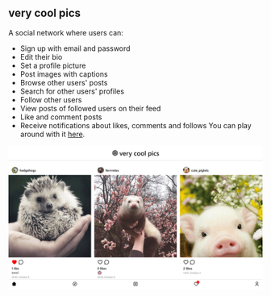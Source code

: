 ## very cool pics

A social network where users can:
- Sign up with email and password
- Edit their bio
- Set a profile picture
- Post images with captions
- Browse other users' posts
- Search for other users' profiles
- Follow other users
- View posts of followed users on their feed
- Like and comment posts
- Receive notifications about likes, comments and follows
You can play around with it [here](https://very-cool-pics.web.app).

![Feed on desktop](/screenshots/desktop.png)